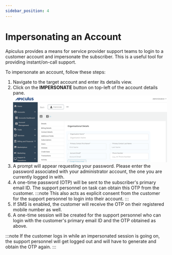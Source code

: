```yaml
---
sidebar_position: 4
---
```

# Impersonating an Account

Apiculus provides a means for service provider support teams to login to a customer account and impersonate the subscriber. This is a useful tool for providing instant/on-call support.

To impersonate an account, follow these steps:

1. Navigate to the target account and enter its details view.
2. Click on the **IMPERSONATE** button on top-left of the account details pane.![Impersonate](img/Impersonate.png)
3. A prompt will appear requesting your password. Please enter the password associated with your administrator account, the one you are currently logged in with.
4. A one-time password (OTP) will be sent to the subscriber's primary email ID. The support personnel on task can obtain this OTP from the customer.
	:::note
	This also acts as explicit consent from the customer for the support personnel to login into their account.
	:::
1. If SMS is enabled, the customer will receive the OTP on their registered mobile number as well.
2. A one-time session will be created for the support personnel who can login with the customer's primary email ID and the OTP obtained as above.

:::note
If the customer logs in while an impersonated session is going on, the support personnel will get logged out and will have to generate and obtain the OTP again.
:::

